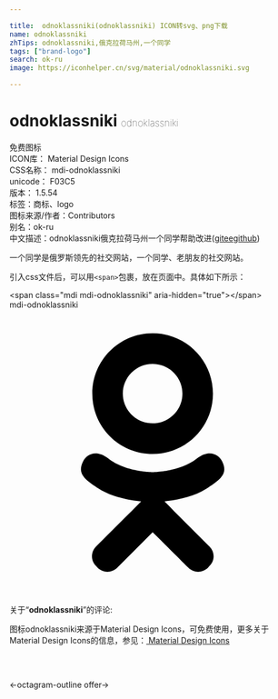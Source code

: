 ```yaml
---

title:  odnoklassniki(odnoklassniki) ICON转svg、png下载
name: odnoklassniki
zhTips: odnoklassniki,俄克拉荷马州,一个同学
tags: ["brand-logo"]
search: ok-ru
image: https://iconhelper.cn/svg/material/odnoklassniki.svg

---
```


# odnoklassniki  <small style="font-size: 60%;font-weight: 100">odnoklassniki</small>


<div class="detail-page">
<p>
<span><span class="badge-success badge">免费图标</span> </span>
<br/>
<span>
ICON库：
<span class="badge-secondary badge">Material Design Icons</span> 
</span>
<br/>
<span>
CSS名称：
<span class="badge-secondary badge">mdi-odnoklassniki</span> 
</span>
<br/>
<span>
unicode：
<span class="badge-secondary badge">F03C5</span> 
<copy-btn content='F03C5' btn-title=""></copy-btn>
<copy-btn :content='String.fromCodePoint(parseInt("F03C5", 16))' btn-title="复制U"></copy-btn>
</span>
<br/>
<span>
版本：
<span class="badge-secondary badge">1.5.54</span> 
</span><br/><span>标签：<span class="badge-light badge"><router-link to="/tags/brand-logo.html">商标、logo</router-link></span></span>
<br/>
<span>图标来源/作者：<span class="badge-light badge">Contributors</span></span> 
<br/>
<span>别名：<span class="badge-light badge">ok-ru</span></span><br/><span class="zh-detail">中文描述：<span class="badge-primary badge">odnoklassniki</span><span class="badge-primary badge">俄克拉荷马州</span><span class="badge-primary badge">一个同学</span><span class="help-link"><span>帮助改进</span>(<a href="https://gitee.com/liuwave/icon-helper/edit/master/json/material/odnoklassniki.json" target="_blank" rel="noopener noreferrer">gitee</a><a href="https://github.com/liuwave/icon-helper/edit/master/json/material/odnoklassniki.json" target="_blank" rel="noopener noreferrer">github</a></span>)</span><br/>
</p>
</div><div class="description description alert alert-light">一个同学是俄罗斯领先的社交网站，一个同学、老朋友的社交网站。</div>
<div class="alert alert-dark">
  <i class="mdi mdi-odnoklassniki mdi-48px"></i>
  <i class="mdi mdi-odnoklassniki mdi-36px"></i>
  <i class="mdi mdi-odnoklassniki mdi-24px"></i>
  <i class="mdi mdi-odnoklassniki mdi-18px"></i>
</div>
<div>
  <p>引入css文件后，可以用<code>&lt;span&gt;</code>包裹，放在页面中。具体如下所示：    
  </p>
  <div class="alert alert-primary" style="font-size: 14px">
    &lt;span class="mdi mdi-odnoklassniki" aria-hidden="true"&gt;&lt;/span&gt;
    <copy-btn content='<span class="mdi mdi-odnoklassniki" aria-hidden="true"></span>'></copy-btn>
  </div>
  <div class="alert alert-secondary">
    <i class="mdi mdi-odnoklassniki"
    style="font-size: 24px"
    aria-hidden="true"></i> mdi-odnoklassniki
    <copy-btn content="mdi-odnoklassniki" btn-title="复制图标名称"></copy-btn>
  </div>
</div>
<div id="svg" class="svg-wrap">
<svg xmlns="http://www.w3.org/2000/svg" viewBox="0 0 24 24"><path d="M17.83,12.74C17.55,12.17 16.76,11.69 15.71,12.5C14.28,13.64 12,13.64 12,13.64C12,13.64 9.72,13.64 8.29,12.5C7.24,11.69 6.45,12.17 6.17,12.74C5.67,13.74 6.23,14.23 7.5,15.04C8.59,15.74 10.08,16 11.04,16.1L10.24,16.9C9.1,18.03 8,19.12 7.25,19.88C6.8,20.34 6.8,21.07 7.25,21.5L7.39,21.66C7.84,22.11 8.58,22.11 9.03,21.66L12,18.68C13.15,19.81 14.24,20.9 15,21.66C15.45,22.11 16.18,22.11 16.64,21.66L16.77,21.5C17.23,21.07 17.23,20.34 16.77,19.88L13.79,16.9L13,16.09C13.95,16 15.42,15.73 16.5,15.04C17.77,14.23 18.33,13.74 17.83,12.74M12,4.57C13.38,4.57 14.5,5.69 14.5,7.06C14.5,8.44 13.38,9.55 12,9.55C10.62,9.55 9.5,8.44 9.5,7.06C9.5,5.69 10.62,4.57 12,4.57M12,12.12C14.8,12.12 17.06,9.86 17.06,7.06C17.06,4.27 14.8,2 12,2C9.2,2 6.94,4.27 6.94,7.06C6.94,9.86 9.2,12.12 12,12.12Z" /></svg>
</div>
<detail full-name='mdi-odnoklassniki'></detail>
<div class="icon-detail__container">
<p>关于“<b>odnoklassniki</b>”的评论:</p>
</div>
<Vssue title="关于“odnoklassniki”的评论" />    
<div><p>图标odnoklassniki来源于Material Design Icons，可免费使用，更多关于 Material Design Icons的信息，参见：<a target="_blank" href="https://iconhelper.cn/material.html"> Material Design Icons</a>
</p></div>

<div style="padding:2rem 0 " class="page-nav"><p class="inner"><span class="prev">←<router-link to="/icon/octagram-outline.html">octagram-outline</router-link></span> <span class="next"><router-link to="/icon/offer.html">offer</router-link>→</span></p></div>

